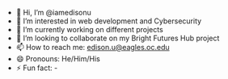 - 👋 Hi, I’m @iamedisonu
- 👀 I’m interested in web development and Cybersecurity
- 🌱 I’m currently working on different projects
- 💞️ I’m looking to collaborate on my Bright Futures Hub project
- 📫 How to reach me: edison.u@eagles.oc.edu
- 😄 Pronouns: He/Him/His
- ⚡ Fun fact: -

<!---
iamedisonu/iamedisonu is a ✨ special ✨ repository because its `README.md` (this file) appears on your GitHub profile.
You can click the Preview link to take a look at your changes.
--->
